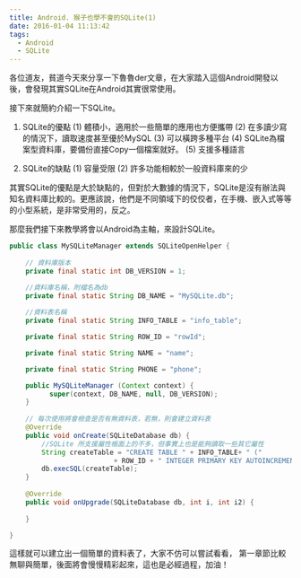 ```yaml
---
title: Android. 猴子也學不會的SQLite(1)
date: 2016-01-04 11:13:42
tags: 
  - Android
  - SQLite
---
```


各位道友，貧道今天來分享一下魯魯der文章，在大家踏入這個Android開發以後，會發現其實SQLite在Android其實很常使用。

接下來就簡約介紹一下SQLite。

1. SQLite的優點
(1) 體積小，適用於一些簡單的應用也方便攜帶
(2) 在多讀少寫的情況下，讀取速度甚至優於MySQL
(3) 可以橫跨多種平台
(4) SQLite為檔案型資料庫，要備份直接Copy一個檔案就好。
(5) 支援多種語言

2. SQLite的缺點
(1) 容量受限
(2) 許多功能相較於一般資料庫來的少

其實SQLite的優點是大於缺點的，但對於大數據的情況下，SQLite是沒有辦法與知名資料庫比較的。更應該說，他們是不同領域下的佼佼者，在手機、嵌入式等等的小型系統，是非常受用的，反之。

那麼我們接下來教學將會以Android為主軸，來設計SQLite。

```java
public class MySQLiteManager extends SQLiteOpenHelper {
  
    // 資料庫版本
    private final static int DB_VERSION = 1;

    //資料庫名稱，附檔名為db
    private final static String DB_NAME = "MySQLite.db";
    
    //資料表名稱
    private final static String INFO_TABLE = "info_table";

    private final static String ROW_ID = "rowId";  

    private final static String NAME = "name";

    private final static String PHONE = "phone";

    public MySQLiteManager (Context context) {
          super(context, DB_NAME, null, DB_VERSION);
    }
    
    // 每次使用將會檢查是否有無資料表，若無，則會建立資料表
    @Override
    public void onCreate(SQLiteDatabase db) {
        //SQLite 所支援屬性帳面上的不多，但事實上也是能夠讀取一些其它屬性
        String createTable = "CREATE TABLE " + INFO_TABLE+ " ("
                          + ROW_ID + " INTEGER PRIMARY KEY AUTOINCREMENT, " + NAME + " TEXT, " + PHONE + " TEXT);";
        db.execSQL(createTable);
    }
    
    @Override
    public void onUpgrade(SQLiteDatabase db, int i, int i2) {
      
    }

}
```

這樣就可以建立出一個簡單的資料表了，大家不仿可以嘗試看看，
第一章節比較無聊與簡單，後面將會慢慢精彩起來，這也是必經過程，加油！
